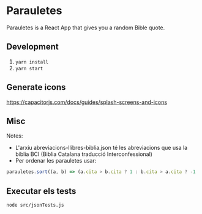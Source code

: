 # Parauletes

Parauletes is a React App that gives you a random Bible quote.

## Development

1. `yarn install`
2. `yarn start`

## Generate icons

https://capacitorjs.com/docs/guides/splash-screens-and-icons

## Misc

Notes:

- L'arxiu abreviacions-llibres-biblia.json té les abreviacions que usa la bíblia BCI (Biblia Catalana traducció Interconfessional)
- Per ordenar les parauletes usar:

```js
parauletes.sort((a, b) => (a.cita > b.cita ? 1 : b.cita > a.cita ? -1 : 0));
```

## Executar els tests

```sh
node src/jsonTests.js
```
